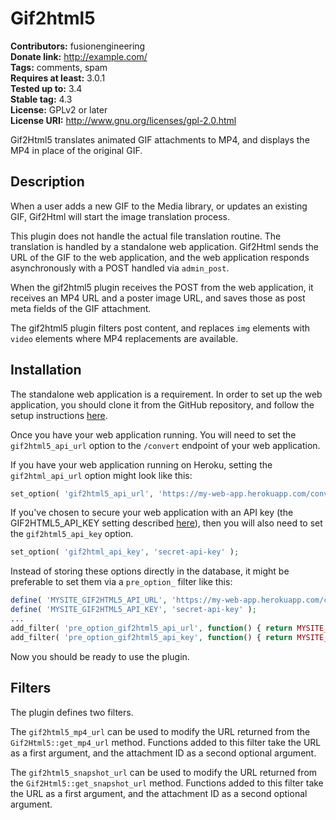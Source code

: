# Gif2html5 #
**Contributors:** fusionengineering  
**Donate link:** http://example.com/  
**Tags:** comments, spam  
**Requires at least:** 3.0.1  
**Tested up to:** 3.4  
**Stable tag:** 4.3  
**License:** GPLv2 or later  
**License URI:** http://www.gnu.org/licenses/gpl-2.0.html  

Gif2Html5 translates animated GIF attachments to MP4, and displays the MP4 in place of the original GIF.

## Description ##

When a user adds a new GIF to the Media library, or updates an existing GIF, Gif2Html will start the image translation process.

This plugin does not handle the actual file translation routine. The translation is handled by a standalone web application. Gif2Html sends the URL of the GIF to the web application, and the web application responds asynchronously with a POST handled via `admin_post`.

When the gif2html5 plugin receives the POST from the web application, it receives an MP4 URL and a poster image URL, and saves those as post meta fields of the GIF attachment.

The gif2html5 plugin filters post content, and replaces `img` elements with `video` elements where MP4 replacements are available.

## Installation ##

The standalone web application is a requirement. In order to set up the web application, you should clone it from the GitHub repository, and follow the setup instructions [here](https://github.com/fusioneng/gif2html5-app).

Once you have your web application running. You will need to set the `gif2html5_api_url` option to the `/convert` endpoint of your web application.

If you have your web application running on Heroku, setting the `gif2html_api_url` option might look like this:

```PHP
set_option( 'gif2html5_api_url', 'https://my-web-app.herokuapp.com/convert' );
```

If you've chosen to secure your web application with an API key (the GIF2HTML5_API_KEY setting described [here](https://github.com/fusioneng/gif2html5-app#configuration)), then you will also need to set the `gif2html5_api_key` option.

```PHP
set_option( 'gif2html_api_key', 'secret-api-key' );
```

Instead of storing these options directly in the database, it might be preferable to set them via a `pre_option_` filter like this:

```PHP
define( 'MYSITE_GIF2HTML5_API_URL', 'https://my-web-app.herokuapp.com/convert' );
define( 'MYSITE_GIF2HTML5_API_KEY', 'secret-api-key' );
...
add_filter( 'pre_option_gif2html5_api_url', function() { return MYSITE_GIF2HTML5_API_URL } );
add_filter( 'pre_option_gif2html5_api_key', function() { return MYSITE_GIF2HTML5_API_KEY } );
```

Now you should be ready to use the plugin.

## Filters ##

The plugin defines two filters.

The `gif2html5_mp4_url` can be used to modify the URL returned from the `Gif2Html5::get_mp4_url` method. Functions added to this filter take the URL as a first argument, and the attachment ID as a second optional argument.

The `gif2html5_snapshot_url` can be used to modify the URL returned from the `Gif2Html5::get_snapshot_url` method. Functions added to this filter take the URL as a first argument, and the attachment ID as a second optional argument.
